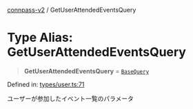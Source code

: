 [connpass-v2](../wiki/globals) / GetUserAttendedEventsQuery

# Type Alias: GetUserAttendedEventsQuery

> **GetUserAttendedEventsQuery** = [`BaseQuery`](../wiki/TypeAlias.BaseQuery)

Defined in: [types/user.ts:71](https://github.com/ryohidaka/node-connpass/blob/800ebb10fa1d025fb9b43567e6fa2b5ec8ce8b50/src/types/user.ts#L71)

ユーザーが参加したイベント一覧のパラメータ
